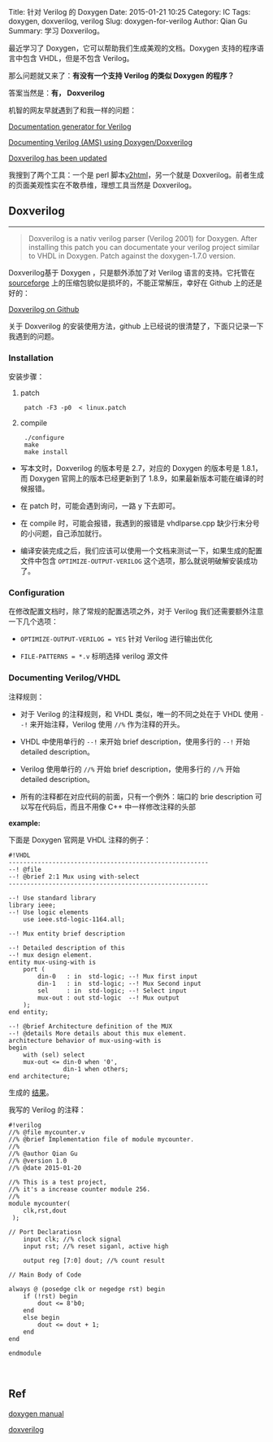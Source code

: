 Title: 针对 Verilog 的 Doxygen
Date: 2015-01-21 10:25
Category: IC
Tags: doxygen, doxverilog, verilog
Slug: doxygen-for-verilog
Author: Qian Gu
Summary: 学习 Doxverilog。

最近学习了 Doxygen，它可以帮助我们生成美观的文档。Doxygen 支持的程序语言中包含 VHDL，但是不包含 Verilog。

那么问题就又来了：**有没有一个支持 Verilog 的类似 Doxygen 的程序？**

答案当然是：**有， Doxverilog**

机智的网友早就遇到了和我一样的问题：

[Documentation generator for Verilog][page1]

[Documenting Verilog (AMS) using Doxygen/Doxverilog][page2]

[Doxverilog has been updated][page3]

我搜到了两个工具：一个是 perl 脚本[v2html][v2html]，另一个就是 Doxverilog。前者生成的页面美观性实在不敢恭维，理想工具当然是 Doxverilog。

[page1]: http://www.edaboard.co.uk/documentation-generator-for-verilog-t241923.html

[page2]: http://sndegroot.blogspot.com/2011/08/documenting-verilog-ams-using.html

[page3]: http://sndegroot.blogspot.com/2014/04/doxverilog-has-been-updated.html

[v2html]: http://www.burbleland.com/v2html/v2html.html

## Doxverilog
* * *

> Doxverilog  is a nativ verilog parser (Verilog 2001) for Doxygen. After installing this patch you can documentate your verilog project  similar to VHDL in Doxygen.
> Patch against the doxygen-1.7.0 version. 
 
Doxverilog基于 Doxygen ，只是额外添加了对 Verilog 语言的支持。它托管在 [sourceforge][sourceforge] 上的压缩包貌似是损坏的，不能正常解压，幸好在 Github 上的还是好的：

[Doxverilog on Github][github]

关于 Doxverilog 的安装使用方法，github 上已经说的很清楚了，下面只记录一下我遇到的问题。

[github]: https://github.com/ewa/doxverilog/tree/master/Doxverilog2.7
[sourceforge]: http://sourceforge.net/projects/doxverilog.berlios/

### Installation

安装步骤：

1. patch

		patch -F3 -p0  < linux.patch

2. compile

		./configure
		make
		make install

+ 写本文时，Doxverilog 的版本号是 2.7，对应的 Doxygen 的版本号是 1.8.1，而 Doxygen 官网上的版本已经更新到了 1.8.9，如果最新版本可能在编译的时候报错。

+ 在 patch 时，可能会遇到询问，一路 y 下去即可。

+ 在 compile 时，可能会报错，我遇到的报错是 vhdlparse.cpp 缺少行末分号的小问题，自己添加就行。

+ 编译安装完成之后，我们应该可以使用一个文档来测试一下，如果生成的配置文件中包含 `OPTIMIZE-OUTPUT-VERILOG` 这个选项，那么就说明破解安装成功了。

### Configuration

在修改配置文档时，除了常规的配置选项之外，对于 Verilog 我们还需要额外注意一下几个选项：

+ `OPTIMIZE-OUTPUT-VERILOG = YES` 针对 Verilog 进行输出优化

+ `FILE-PATTERNS = *.v` 标明选择 verilog 源文件

### Documenting Verilog/VHDL

注释规则：

+ 对于 Verilog 的注释规则，和 VHDL 类似，唯一的不同之处在于 VHDL 使用 `--!` 来开始注释，Verilog 使用 `//%` 作为注释的开头。

+ VHDL 中使用单行的 `--!` 来开始 brief description，使用多行的 `--!` 开始 detailed description。

+ Verilog 使用单行的 `//%` 开始 brief description，使用多行的 `//%` 开始 detailed description。

+ 所有的注释都在对应代码的前面，只有一个例外：端口的 brie description 可以写在代码后，而且不用像 C++ 中一样修改注释的头部

**example:**

下面是 Doxygen 官网是 VHDL 注释的例子：

    #!VHDL
	-------------------------------------------------------
    --! @file
    --! @brief 2:1 Mux using with-select
    -------------------------------------------------------
    
    --! Use standard library
    library ieee;
    --! Use logic elements
        use ieee.std-logic-1164.all;
   
   	--! Mux entity brief description
   
   	--! Detailed description of this 
    --! mux design element.
    entity mux-using-with is
        port (
            din-0   : in  std-logic; --! Mux first input
            din-1   : in  std-logic; --! Mux Second input
            sel     : in  std-logic; --! Select input
            mux-out : out std-logic  --! Mux output
        );
    end entity;
    
    --! @brief Architecture definition of the MUX
    --! @details More details about this mux element.
    architecture behavior of mux-using-with is
    begin
        with (sel) select
        mux-out <= din-0 when '0',
                   din-1 when others;
    end architecture;

生成的 [结果](http://www.stack.nl/~dimitri/doxygen/manual/examples/mux/html/index.html)。

我写的 Verilog 的注释：

    #!verilog
    //% @file mycounter.v
    //% @brief Implementation file of module mycounter.
    //% 
    //% @author Qian Gu
    //% @version 1.0
    //% @date 2015-01-20
    
    //% This is a test project,
    //% it's a increase counter module 256.
    //%
    module mycounter(
    	clk,rst,dout
     );

    // Port Declaratiosn
    	input clk; //% clock signal
    	input rst; //% reset siganl, active high
    	
    	output reg [7:0] dout; //% count result
    
    // Main Body of Code
    
    always @ (posedge clk or negedge rst) begin
    	if (!rst) begin
    		dout <= 8'b0;
    	end
    	else begin
    		dout <= dout + 1;
    	end
    end
    
    endmodule


<br>

## Ref

[doxygen manual](http://www.stack.nl/~dimitri/doxygen/manual/docblocks.html#vhdlblocks)

[doxverilog][github]

